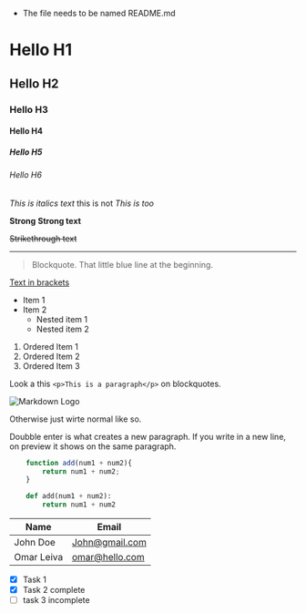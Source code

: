 * The file needs to be named README.md

# Hello H1
## Hello H2
### Hello H3
#### Hello H4
##### Hello H5
###### Hello H6

<!-- Italics -->
*This is italics text* this is not
_This is too_ 

<!-- Strong: ** || double _-->

**Strong**
__Strong text__

<!-- Strikethrough: 2~ -->
~~Strikethrough text~~

<!-- Horizontal rule: 3_ -->
___

<!-- Blockquote use: > -->
>Blockquote. That little blue line at the beginning.

<!-- Links -->
[Text in brackets](www.linkInParenthesis.com "This is once you hover the link")

<!-- UL -->
* Item 1
* Item 2
    * Nested item 1
    * Nested item 2

<!-- ol -->

1. Ordered Item 1
1. Ordered Item 2
1. Ordered Item 3

<!-- Inline quote block: ` ` (backticks) -->
Look a this `<p>This is a paragraph</p>` on blockquotes.

<!-- Images: ![name](link "hover info") -->

![Markdown Logo](https://markdown-here.com/img/icon256.png "Markdown logo mofos")


Otherwise just wirte normal 
like so.

Doubble enter is what creates a new paragraph. 
If you write in a new line, on preview it shows on the same paragraph.


<!-- GitHub Markdown -->

<!-- Code blocks: ``` (triple backticks) -->

```javascript (you can specify the language)
    function add(num1 + num2){
        return num1 + num2;
    }
```
```python
    def add(num1 + num2):
        return num1 + num2
```

<!-- Tables -->
|Name|Email|
|--|--|
|John Doe| John@gmail.com|
|Omar Leiva| omar@hello.com

<!-- Task lists -->
* [x] Task 1
* [x] Task 2 complete
* [ ] task 3 incomplete
